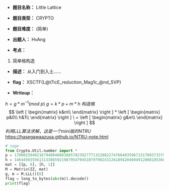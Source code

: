 * **题目名称：** Little Lattice

* **题目类型：** CRYPTO
* **题目难度：** (简单)

* **出题人：** HvAng

* **考点：**  

1. 简单格构造

* **描述：**  从入门到入土……

* **flag：** XSCTF{L@t7icE_reduction_Mag1c_@nd_SVP}

* **Writeup：**

$h=g*m^{-1}(mod\ p)$
$g=k*p+m*h$
$构造格$
$$
\left [ \begin{matrix}
k&m\\
\end{matrix} \right ] 
*
\left [ \begin{matrix}
p&0\\
h&1\\
\end{matrix} \right ] 
\ =
\left [ \begin{matrix}
g&m\\
\end{matrix} \right ]
$$
$利用LLL算法求解，这是一个mini版的NTRU$
<https://hasegawaazusa.github.io/NTRU-note.html>

```py
# sage
from Crypto.Util.number import *
p = 170001504821679400408838857023927771322082274766403596713170037337952358142085809362137716645386091939739140694131811367337416674339592709204262504837554237408172271147917362836615734660153454383522727225908429521633965668558304703644330007360133181361488530248482438791497679333699617299771790093625182495583
h = 146445935561313386592198795479451079790243126189420469491200810536866325122129230670920203734176865543158958625162496332264488625136774699408751960945772441095106215386241962809994620717853182692511768215561490346910591775678279534786015761634206120312045278049231012641280332773800801842956823948947329501702
mat = [[p, 0], [h, 1]]
M = Matrix(ZZ, mat)
g, m = M.LLL()[0]
flag = long_to_bytes(abs(m)).decode()
print(flag)
```